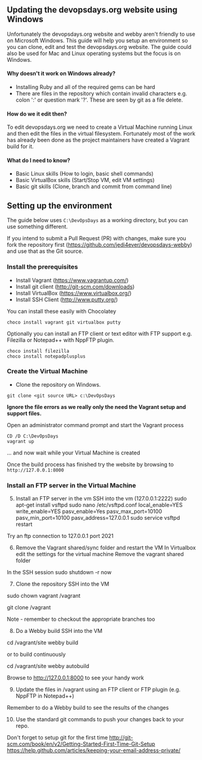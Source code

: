 Updating the devopsdays.org website using Windows
---------------------------------------------------------------------------------
Unfortunately the devopsdays.org website and webby aren't friendly to use on Microsoft Windows. This guide will help you setup an environment so you can clone, edit and test the devopsdays.org website.  The guide could also be used for Mac and Linux operating systems but the focus is on Windows.


#### Why doesn't it work on Windows already?

 - Installing Ruby and all of the required gems can be hard
 - There are files in the repository which contain invalid characters e.g. colon ':' or question mark '?'. These are seen by git as a file delete.


#### How do we it edit then?

To edit devopsdays.org we need to create a Virtual Machine running Linux and then edit the files in the virtual filesystem.  Fortunately most of the work has already been done as the project maintainers have created a Vagrant build for it.  

#### What do I need to know?
- Basic Linux skills (How to login, basic shell commands)
- Basic VirtualBox skills (Start/Stop VM, edit VM settings)
- Basic git skills (Clone, branch and commit from command line)


## Setting up the environment

The guide below uses `C:\DevOpsDays` as a working directory, but you can use something different.

If you intend to submit a Pull Request (PR) with changes, make sure you fork the repository first (https://github.com/jedi4ever/devopsdays-webby)  and use that as the Git source.

### Install the prerequisites
- Install Vagrant (https://www.vagrantup.com/)
- Install git client (http://git-scm.com/downloads)
- Install VirtualBox (https://www.virtualbox.org/)
- Install SSH Client (http://www.putty.org/)

You can install these easily with Chocolatey
```
choco install vagrant git virtualbox putty
```

Optionally you can install an FTP client or text editor with FTP support e.g. Filezilla or Notepad++ with NppFTP plugin.
```
choco install filezilla
choco install notepadplusplus
```

### Create the Virtual Machine

- Clone the repository on Windows. 
```
git clone <git source URL> c:\DevOpsDays
```
**Ignore the file errors as we really only the need the Vagrant setup and support files.**

Open an administrator command prompt and start the Vagrant process
```
CD /D C:\DevOpsDays
vagrant up
```
... and now wait while your Virtual Machine is created

Once the build process has finished try the website by browsing to `http://127.0.0.1:8000`

### Install an FTP server in the Virtual Machine

5. Install an FTP server in the vm
SSH into the vm (127.0.0.1:2222)
sudo apt-get install vsftpd
sudo nano /etc/vsftpd.conf
local_enable=YES
write_enable=YES
pasv_enable=Yes
pasv_max_port=10100
pasv_min_port=10100
pasv_address=127.0.0.1
sudo service vsftpd restart

Try an ftp connection to 127.0.0.1 port 2021

6. Remove the Vagrant shared/sync folder and restart the VM In Virtualbox edit the settings for the virtual machine Remove the vagrant shared folder

In the SSH session
sudo shutdown -r now

7. Clone the repository
SSH into the VM

sudo chown vagrant /vagrant

git clone <clone url> /vagrant

Note - remember to checkout the appropriate branches too

8. Do a Webby build
SSH into the VM

cd /vagrant/site
webby build

or to build continuously

cd /vagrant/site
webby autobuild

Browse to http://127.0.0.1:8000 to see your handy work

9. Update the files in /vagrant using an FTP client or FTP plugin (e.g.
NppFTP in Notepad++)

Remember to do a Webby build to see the results of the changes


10. Use the standard git commands to push your changes back to your repo.

Don't forget to setup git for the first time http://git-scm.com/book/en/v2/Getting-Started-First-Time-Git-Setup
https://help.github.com/articles/keeping-your-email-address-private/



